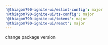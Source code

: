 ```yaml
---
'@thiagom790-ignite-ui/eslint-config': major
'@thiagom790-ignite-ui/ts-config': major
'@thiagom790-ignite-ui/tokens': major
'@thiagom790-ignite-ui/react': major
---
```


change package version
